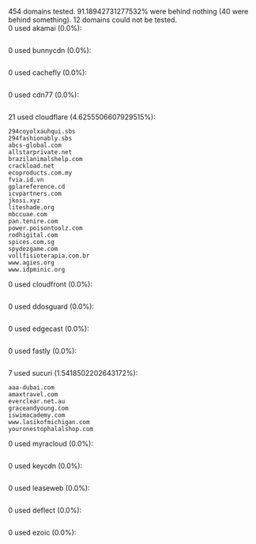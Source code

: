454 domains tested. 91.18942731277532% were behind nothing (40 were behind something). 12 domains could not be tested.<br>
0 used akamai (0.0%):
```

```

0 used bunnycdn (0.0%):
```

```

0 used cachefly (0.0%):
```

```

0 used cdn77 (0.0%):
```

```

21 used cloudflare (4.6255506607929515%):
```
294coyolxauhqui.sbs
294fashionably.sbs
abcs-global.com
allstarprivate.net
brazilanimalshelp.com
crackload.net
ecoproducts.com.my
fvia.id.vn
gplareference.cd
icvpartners.com
jkosi.xyz
liteshade.org
mbccuae.com
pan.tenire.com
power.poisontoolz.com
rodhigital.com
spices.com.sg
spydezgame.com
vollfisioterapia.com.br
www.agies.org
www.idpminic.org
```

0 used cloudfront (0.0%):
```

```

0 used ddosguard (0.0%):
```

```

0 used edgecast (0.0%):
```

```

0 used fastly (0.0%):
```

```

7 used sucuri (1.5418502202643172%):
```
aaa-dubai.com
amaxtravel.com
everclear.net.au
graceandyoung.com
iswimacademy.com
www.lasikofmichigan.com
youronestophalalshop.com
```

0 used myracloud (0.0%):
```

```

0 used keycdn (0.0%):
```

```

0 used leaseweb (0.0%):
```

```

0 used deflect (0.0%):
```

```

0 used ezoic (0.0%):
```

```
